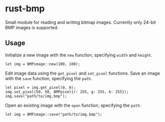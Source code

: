 rust-bmp
========
Small module for reading and writing bitmap images.
Currently only 24-bit BMP images is supported.

Usage
-----
Initialize a new image with the `new` function, specifying `width` and `height`.
```
let img = BMPimage::new(100, 100);
```
Edit image data using the `get_pixel` and `set_pixel` functions.
Save an image with the `save` function, specifying the `path`.
```
let pixel = img.get_pixel(0, 0);
img.set_pixel(50, 50, BMPpixel{r: 255, g: 255, b: 255});
img.save("path/to/img.bmp");
```
Open an existing image with the `open` function, specifying the `path`.
```
let img = BMPimage::save("path/to/img.bmp");
```
